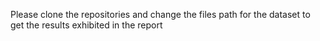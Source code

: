 Please clone the repositories and change the files path for the dataset to get the results exhibited in the report
